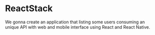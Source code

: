 # ReactStack
We gonna create an application that listing some users consuming an unique API with web and mobile interface using React and React Native.
